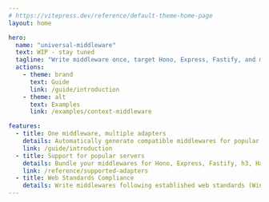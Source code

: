 ```yaml
---
# https://vitepress.dev/reference/default-theme-home-page
layout: home

hero:
  name: "universal-middleware"
  text: WIP - stay tuned
  tagline: "Write middleware once, target Hono, Express, Fastify, and more!"
  actions:
    - theme: brand
      text: Guide
      link: /guide/introduction
    - theme: alt
      text: Examples
      link: /examples/context-middleware

features:
  - title: One middleware, multiple adapters
    details: Automatically generate compatible middlewares for popular servers, from a single codebase
    link: /guide/introduction
  - title: Support for popular servers
    details: Bundle your middlewares for Hono, Express, Fastify, h3, Hattip and Webroute
    link: /reference/supported-adapters
  - title: Web Standards Compliance
    details: Write middlewares following established web standards (WinterCG, WHATWG) to ensure consistency and future-proofing
---
```


